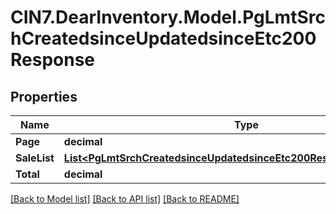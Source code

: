 # CIN7.DearInventory.Model.PgLmtSrchCreatedsinceUpdatedsinceEtc200Response

## Properties

| Name         | Type                                                                                                                                            | Description | Notes      |
| ------------ | ----------------------------------------------------------------------------------------------------------------------------------------------- | ----------- | ---------- |
| **Page**     | **decimal**                                                                                                                                     |             | [optional] |
| **SaleList** | [**List&lt;PgLmtSrchCreatedsinceUpdatedsinceEtc200ResponseSaleListInner&gt;**](PgLmtSrchCreatedsinceUpdatedsinceEtc200ResponseSaleListInner.md) |             | [optional] |
| **Total**    | **decimal**                                                                                                                                     |             | [optional] |

[[Back to Model list]](../README.md#documentation-for-models) [[Back to API list]](../README.md#documentation-for-api-endpoints) [[Back to README]](../README.md)
